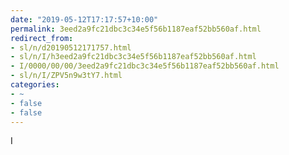 ```yaml
---
date: "2019-05-12T17:17:57+10:00"
permalink: 3eed2a9fc21dbc3c34e5f56b1187eaf52bb560af.html
redirect_from:
- sl/n/d20190512171757.html
- sl/n/I/h3eed2a9fc21dbc3c34e5f56b1187eaf52bb560af.html
- I/0000/00/00/3eed2a9fc21dbc3c34e5f56b1187eaf52bb560af.html
- sl/n/I/ZPV5n9w3tY7.html
categories:
- ~
- false
- false
---
```

I

